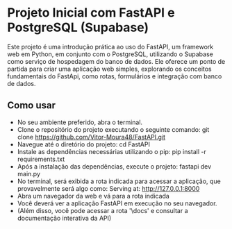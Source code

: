 # Projeto Inicial com FastAPI e PostgreSQL (Supabase)

Este projeto é uma introdução prática ao uso do FastAPI, um framework web em Python, em conjunto com o PostgreSQL, utilizando o Supabase como serviço de hospedagem do banco de dados. Ele oferece um ponto de partida para criar uma aplicação web simples, explorando os conceitos fundamentais do FastApi, como rotas, formulários e integração com banco de dados.

## Como usar

- No seu ambiente preferido, abra o terminal.
- Clone o repositório do projeto executando o seguinte comando: git clone https://github.com/Vitor-Moura48/FastAPI.git
- Navegue até o diretório do projeto: cd FastAPI
- Instale as dependências necessárias utilizando o pip: pip install -r requirements.txt
- Após a instalação das dependências, execute o projeto: fastapi dev main.py
- No terminal, será exibida a rota indicada para acessar a aplicação, que provavelmente será algo como: Serving at: http://127.0.0.1:8000  
- Abra um navegador da web e vá para a rota indicada
- Você deverá ver a aplicação FastAPI em execução no seu navegador.
- (Além disso, você pode acessar a rota '\docs' e consultar a documentação interativa da API)
